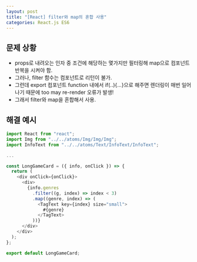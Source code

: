 ```yaml
---
layout: post
title: "[React] filter와 map의 혼합 사용"
categories: React.js ES6
---
```


## 문제 상황
- props로 내려오는 인자 중 조건에 해당하는 몇가지만 필터링해 map으로 컴포넌트 반복을 시켜야 함.
- 그러나, filter 함수는 컴포넌트로 리턴이 불가.
- 그런데 export 컴포넌트 function 내에서 if(..){...}으로 해주면 렌더링이 매번 일어나기 때문에 too may re-render 오류가 발생!
- 그래서 filter와 map을 혼합해서 사용.


## 해결 예시

```javascript
import React from "react";
import Img from "../../atoms/Img/Img/Img";
import InfoText from "../../atoms/Text/InfoText/InfoText";

...

const LongGameCard = ({ info, onClick }) => {
  return (
    <div onClick={onClick}>
      <div>
        {info.genres
          .filter((g, index) => index < 3)
          .map((genre, index) => (
            <TagText key={index} size="small">
              #{genre}
            </TagText>
          ))}
      </div>
    </div>
  );
};

export default LongGameCard;

```
